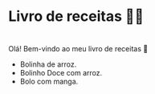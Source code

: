 # Livro de receitas :man_cook:

# 

Olá! Bem-vindo ao meu livro de receitas :wave:

- Bolinha de arroz.
- Bolinho Doce com arroz.
- Bolo com manga.

